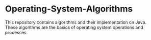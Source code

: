 # Operating-System-Algorithms
This repository contains algorithms and their implementation on Java. These algorithms are the basics of operating system operations and processes. 
